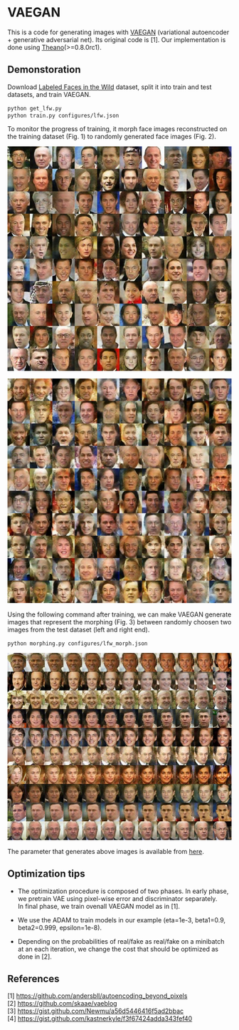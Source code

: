 # VAEGAN
This is a code for generating images with [VAEGAN](http://arxiv.org/abs/1512.09300) (variational autoencoder + generative adversarial net).
Its original code is [1].
Our implementation is done using [Theano](https://github.com/Theano/Theano)(>=0.8.0rc1).

## Demonstoration
Download [Labeled Faces in the Wild](http://vis-www.cs.umass.edu/lfw/) dataset, split it into train and test datasets, and train VAEGAN.

```
python get_lfw.py
python train.py configures/lfw.json
```

To monitor the progress of training, it morph face images reconstructed on the training dataset (Fig. 1) to randomly generated face images (Fig. 2).

![Figure 1. Reconstructed images at the last epoch](images/morphing_43_0.jpeg)  

![Figure 2. Randomly generated images at the last epoch](images/morphing_43_9.jpeg)

Using the following command after training, we can make VAEGAN generate images that represent the morphing (Fig. 3) between randomly choosen two images from the test dataset (left and right end).

```
python morphing.py configures/lfw_morph.json
```

![Figure 3. Morphing faces.](images/morphing_0.jpeg)  

The parameter that generates above images is available from [here](https://drive.google.com/file/d/0B2qtm5RDP8ZMUWdZeWxmRUVwUVE/view?usp=sharing).

## Optimization tips

- The optimization procedure is composed of two phases. In early phase, we pretrain VAE using pixel-wise error and discriminator separately.  
  In final phase, we train ovenall VAEGAN model as in [1].

- We use the ADAM to train models in our example (eta=1e-3, beta1=0.9, beta2=0.999, epsilon=1e-8).

- Depending on the probabilities of real/fake as real/fake on a minibatch at an each iteration, we change the cost that should be optimized as done in [2].

## References
[1] https://github.com/andersbll/autoencoding_beyond_pixels  
[2] https://github.com/skaae/vaeblog  
[3] https://gist.github.com/Newmu/a56d5446416f5ad2bbac  
[4] https://gist.github.com/kastnerkyle/f3f67424adda343fef40
